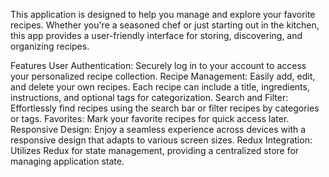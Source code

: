 This application is designed to help you manage and explore your favorite recipes. 
Whether you're a seasoned chef or just starting out in the kitchen, this app provides a user-friendly interface for storing, discovering, and organizing recipes.

Features
User Authentication: Securely log in to your account to access your personalized recipe collection.
Recipe Management: Easily add, edit, and delete your own recipes. Each recipe can include a title, ingredients, instructions, and optional tags for categorization.
Search and Filter: Effortlessly find recipes using the search bar or filter recipes by categories or tags.
Favorites: Mark your favorite recipes for quick access later.
Responsive Design: Enjoy a seamless experience across devices with a responsive design that adapts to various screen sizes.
Redux Integration: Utilizes Redux for state management, providing a centralized store for managing application state.
